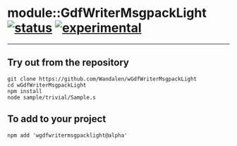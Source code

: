 
# module::GdfWriterMsgpackLight  [![status](https://github.com/Wandalen/wGdfWriterMsgpackLight/workflows/publish/badge.svg)](https://github.com/Wandalen/wGdfWriterMsgpackLight/actions?query=workflow%3Apublish) [![experimental](https://img.shields.io/badge/stability-experimental-orange.svg)](https://github.com/emersion/stability-badges#experimental)

___

## Try out from the repository
```
git clone https://github.com/Wandalen/wGdfWriterMsgpackLight
cd wGdfWriterMsgpackLight
npm install
node sample/trivial/Sample.s
```

## To add to your project
```
npm add 'wgdfwritermsgpacklight@alpha'
```




